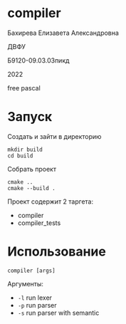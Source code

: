 # compiler

Бахирева Елизавета Александровна

ДВФУ

Б9120-09.03.03пикд

2022

free pascal

# Запуск

Создать и зайти в директорию

``` 
mkdir build
cd build
```

Собрать проект

```
cmake ..
cmake --build .
```

Проект содержит 2 таргета:

- compiler
- compiler_tests

# Использование

```
compiler [args]
```

Аргументы:

- ``-l`` run lexer
- ``-p`` run parser
- ``-s`` run parser with semantic
